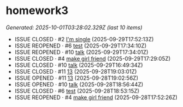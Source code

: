 # homework3
<!--START_SECTION:activity-->

_Generated: 2025-10-01T03:28:02.329Z (last 10 items)_

- ISSUE CLOSED · #2 [I'm single](https://github.com/jacky789789/homework3/issues/2) (2025-09-29T17:52:13Z)
- ISSUE REOPENED · #6 [test](https://github.com/jacky789789/homework3/issues/6) (2025-09-29T17:34:10Z)
- ISSUE REOPENED · #10 [talk](https://github.com/jacky789789/homework3/issues/10) (2025-09-29T17:34:01Z)
- ISSUE CLOSED · #4 [make girl friend](https://github.com/jacky789789/homework3/issues/4) (2025-09-29T17:29:05Z)
- ISSUE CLOSED · #10 [talk](https://github.com/jacky789789/homework3/issues/10) (2025-09-29T16:49:34Z)
- ISSUE CLOSED · #11 [13](https://github.com/jacky789789/homework3/issues/11) (2025-09-28T19:03:01Z)
- ISSUE OPENED · #11 [13](https://github.com/jacky789789/homework3/issues/11) (2025-09-28T19:02:56Z)
- ISSUE OPENED · #10 [talk](https://github.com/jacky789789/homework3/issues/10) (2025-09-28T18:56:44Z)
- ISSUE CLOSED · #6 [test](https://github.com/jacky789789/homework3/issues/6) (2025-09-28T18:53:15Z)
- ISSUE REOPENED · #4 [make girl friend](https://github.com/jacky789789/homework3/issues/4) (2025-09-28T17:52:26Z)
